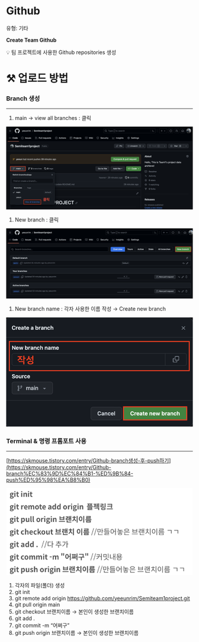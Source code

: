 # Github

유형: 기타

**Create Team Github**

<aside>
💡 팀 프로젝트에 사용한 Github repositories 생성

</aside>

# ⚒️ 업로드 방법

### Branch 생성

---

1. main → view all branches : 클릭

![Untitled](images/git1.png)

1. New branch : 클릭

![Untitled](images/git2.png)

1. New branch name  : 각자 사용한 이름 작성 → Create new branch

![Untitled](images/git3.png)

### Terminal & 명령 프롬포트 사용

---

[https://skmouse.tistory.com/entry/Github-branch생성-후-push하기](https://skmouse.tistory.com/entry/Github-branch%EC%83%9D%EC%84%B1-%ED%9B%84-push%ED%95%98%EA%B8%B0)

![Untitled](images/git4.png)

1. 각자의 파일(폴더) 생성
2. git init
3. git remote add origin https://github.com/yeeunrim/Semiteam1project.git
4. git pull origin main
5. git checkout 브랜치이름  → 본인이 생성한 브랜치이름
6. git add .
7. git commit -m “어쩌구”
8. git push origin 브랜치이름 → 본인이 생성한 브랜치이름